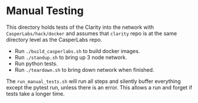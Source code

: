 # Manual Testing

This directory holds tests of the Clarity into the network with `CasperLabs/hack/docker` and assumes that `clarity` repo is at the same directory level as the CasperLabs repo.

- Run `./build_casperlabs.sh` to build docker images.
- Run `./standup.sh` to bring up 3 node network.
- Run python tests.
- Run `./teardown.sh` to bring down network when finished.

The `run_manual_tests.sh` will run all steps and silently buffer everything except the pytest run, unless there is an error. This allows a run and forget if tests take a longer time.
